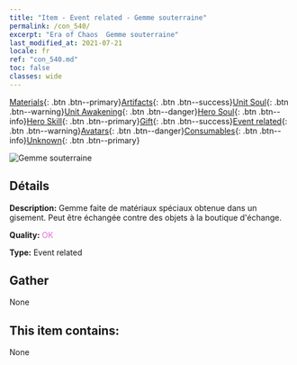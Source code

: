 ```yaml
---
title: "Item - Event related - Gemme souterraine"
permalink: /con_540/
excerpt: "Era of Chaos  Gemme souterraine"
last_modified_at: 2021-07-21
locale: fr
ref: "con_540.md"
toc: false
classes: wide
---
```

 [Materials](/ItemsFR/){: .btn .btn--primary}[Artifacts](/ItemsFR/Artifacts/){: .btn .btn--success}[Unit Soul](/ItemsFR/UnitSoul/){: .btn .btn--warning}[Unit Awakening](/ItemsFR/UnitAwakening/){: .btn .btn--danger}[Hero Soul](/ItemsFR/HeroSoul/){: .btn .btn--info}[Hero Skill](/ItemsFR/HeroSkill/){: .btn .btn--primary}[Gift](/ItemsFR/Gift/){: .btn .btn--success}[Event related](/ItemsFR/Events/){: .btn .btn--warning}[Avatars](/ItemsFR/Avatars/){: .btn .btn--danger}[Consumables](/ItemsFR/Consumables/){: .btn .btn--info}[Unknown](/ItemsFR/Unknown/){: .btn .btn--primary}

 ![Gemme souterraine](/images/t/i_10026.png)

## Détails
 **Description:** Gemme faite de matériaux spéciaux obtenue dans un gisement. Peut être échangée contre des objets à la boutique d'échange.

 **Quality:** <span style="color: #DA70D6">OK</span>

 **Type:** Event related

## Gather

  None

## This item contains:

  None

